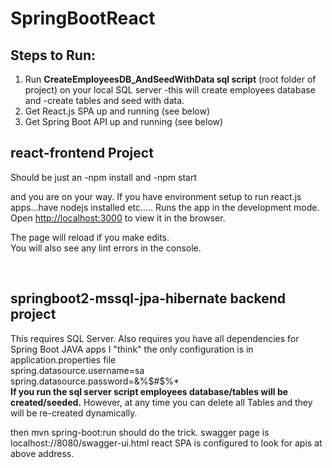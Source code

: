 # SpringBootReact

## Steps to Run:

1. Run <strong>CreateEmployeesDB_AndSeedWithData sql script</strong> (root folder of project) on your local SQL server
-this will create employees database and
-create tables and seed with data.
2. Get React.js SPA up and running (see below)
3. Get Spring Boot API up and running (see below)



## react-frontend Project

Should be just an 
-npm install and
-npm start

and you are on your way. If you have environment setup to run react.js apps...have nodejs installed etc.....
Runs the app in the development mode.<br />
Open [http://localhost:3000](http://localhost:3000) to view it in the browser.

The page will reload if you make edits.<br />
You will also see any lint errors in the console.


<br>

## springboot2-mssql-jpa-hibernate backend project

This requires SQL Server.
Also requires you have all dependencies for Spring Boot JAVA apps
I "think" the only configuration is in application.properties file<br>
spring.datasource.username=sa<br>
spring.datasource.password=&%$#$%*<br>
<strong>If you run the sql server script employees database/tables will be created/seeded.</strong>
However, at any time you can delete all Tables and they will be re-created dynamically.</strong>

then mvn spring-boot:run should do the trick.
swagger page is localhost://8080/swagger-ui.html
react SPA is configured to look for apis at above address.







